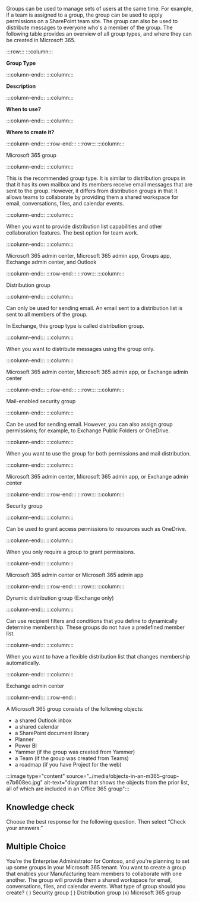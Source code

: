 Groups can be used to manage sets of users at the same time. For example, if a team is assigned to a group, the group can be used to apply permissions on a SharePoint team site. The group can also be used to distribute messages to everyone who's a member of the group. The following table provides an overview of all group types, and where they can be created in Microsoft 365.

:::row:::
  :::column:::
    

**Group Type**


  :::column-end:::
  :::column:::
    

**Description**


  :::column-end:::
  :::column:::
    

**When to use?**


  :::column-end:::
  :::column:::
    

**Where to create it?**


  :::column-end:::
:::row-end:::
:::row:::
  :::column:::
    

Microsoft 365 group


  :::column-end:::
  :::column:::
    

This is the recommended group type. It is similar to distribution groups in that it has its own mailbox and its members receive email messages that are sent to the group. However, it differs from distribution groups in that it allows teams to collaborate by providing them a shared workspace for email, conversations, files, and calendar events.


  :::column-end:::
  :::column:::
    

When you want to provide distribution list capabilities and other collaboration features. The best option for team work.


  :::column-end:::
  :::column:::
    

Microsoft 365 admin center, Microsoft 365 admin app, Groups app, Exchange admin center, and Outlook


  :::column-end:::
:::row-end:::
:::row:::
  :::column:::
    

Distribution group


  :::column-end:::
  :::column:::
    

Can only be used for sending email. An email sent to a distribution list is sent to all members of the group.

In Exchange, this group type is called distribution group.


  :::column-end:::
  :::column:::
    

When you want to distribute messages using the group only.


  :::column-end:::
  :::column:::
    

Microsoft 365 admin center, Microsoft 365 admin app, or Exchange admin center


  :::column-end:::
:::row-end:::
:::row:::
  :::column:::
    

Mail-enabled security group


  :::column-end:::
  :::column:::
    

Can be used for sending email. However, you can also assign group permissions; for example, to Exchange Public Folders or OneDrive.


  :::column-end:::
  :::column:::
    

When you want to use the group for both permissions and mail distribution.


  :::column-end:::
  :::column:::
    

Microsoft 365 admin center, Microsoft 365 admin app, or Exchange admin center


  :::column-end:::
:::row-end:::
:::row:::
  :::column:::
    

Security group


  :::column-end:::
  :::column:::
    

Can be used to grant access permissions to resources such as OneDrive.


  :::column-end:::
  :::column:::
    

When you only require a group to grant permissions.


  :::column-end:::
  :::column:::
    

Microsoft 365 admin center or Microsoft 365 admin app


  :::column-end:::
:::row-end:::
:::row:::
  :::column:::
    

Dynamic distribution group (Exchange only)


  :::column-end:::
  :::column:::
    

Can use recipient filters and conditions that you define to dynamically determine membership. These groups do not have a predefined member list.


  :::column-end:::
  :::column:::
    

When you want to have a flexible distribution list that changes membership automatically.


  :::column-end:::
  :::column:::
    

Exchange admin center


  :::column-end:::
:::row-end:::


A Microsoft 365 group consists of the following objects:

 -  a shared Outlook inbox
 -  a shared calendar
 -  a SharePoint document library
 -  Planner
 -  Power BI
 -  Yammer (if the group was created from Yammer)
 -  a Team (if the group was created from Teams)
 -  a roadmap (if you have Project for the web)

:::image type="content" source="../media/objects-in-an-m365-group-e7b608ec.jpg" alt-text="diagram that shows the objects from the prior list, all of which are included in an Office 365 group":::


## Knowledge check

Choose the best response for the following question. Then select “Check your answers.”

## Multiple Choice
You're the Enterprise Administrator for Contoso, and you're planning to set up some groups in your Microsoft 365 tenant. You want to create a group that enables your Manufacturing team members to collaborate with one another. The group will provide them a shared workspace for email, conversations, files, and calendar events. What type of group should you create?
( ) Security group
( ) Distribution group
(x) Microsoft 365 group

